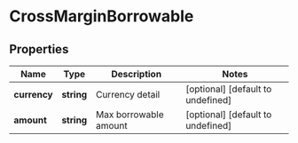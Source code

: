 # CrossMarginBorrowable

## Properties

Name | Type | Description | Notes
------------ | ------------- | ------------- | -------------
**currency** | **string** | Currency detail | [optional] [default to undefined]
**amount** | **string** | Max borrowable amount | [optional] [default to undefined]

